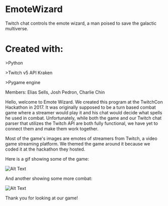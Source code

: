 # EmoteWizard
Twitch chat controls the emote wizard, a man poised to save the galactic multiverse.

# Created with:
<p>>Python
<p>>Twitch v5 API Kraken
<p>>Pygame engine

Members: Elias Sells, Josh Pedron, Charlie Chin

Hello, welcome to Emote Wizard. We created this program at the TwitchCon Hackathon in 2017. It was originally supposed to be a turn based combat game where a streamer would play it and his chat would decide what spells he used in combat. Unfortunately, while both the game and our Twitch chat parser that utilizes the Twitch API are both fully functional, we have yet to connect them and make them work together.

Most of the game's images are emotes of streamers from Twitch, a video game streaming platform. We themed the game around it because we coded it at the hackathon they hosted.

Here is a gif showing some of the game:

![Alt Text](https://i.gyazo.com/9f7c0417006938e73daf3ed477ab8624.gif)

And another showing some more combat:

![Alt Text](https://i.gyazo.com/a3b5e5d20efe07c913748ed2898a0002.gif)

Thank you for looking at our game!
